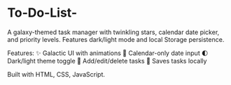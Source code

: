 # To-Do-List-
A galaxy-themed task manager with twinkling stars, calendar date picker, and priority levels. Features dark/light mode and local Storage persistence.

Features:
✨ Galactic UI with animations
📅 Calendar-only date input
🌓 Dark/light theme toggle
🚀 Add/edit/delete tasks
💾 Saves tasks locally

Built with HTML, CSS, JavaScript.

